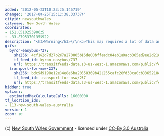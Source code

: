 ```yaml
---
added: '2012-05-23T10:23:35.145719'
changed: '2017-08-25T15:12:38.337374'
cityid: newsouthwales
cityname: New South Wales
coordinates:
- 151.051025390625
- -33.87953701355922
description: "<h3>Warning</h3>\r\n<p>This map requires a lot of data and computing power.<br/><a href=\"/sydney/\">Try the smaller and faster Sydney map!</a></p>"
gtfs:
  byron-easybus-737:
    sha256: 4cf162d7d27b2d7a270005b16de00bffeadc04eb1a0acb365ed9ee2d218246ec
    tf_feed_id: byron-easybus/737
    url: https://transitfeeds-data.s3-us-west-1.amazonaws.com/public/feeds/byron-easybus/737/20170702/gtfs.zip
  transport-for-nsw-237:
    sha256: bdc9d9198e12e34e8e6ba20558369b421255cafc28fd38ca0cb8365218edd8a3
    tf_feed_id: transport-for-nsw/237
    url: https://transitfeeds-data.s3-us-west-1.amazonaws.com/public/feeds/transport-for-nsw/237/20170613/gtfs.zip
hidden: true
options:
  estimatedMaxCalculateCalls: 16000000
tf_location_ids:
- 113-new-south-wales-australia
version: 1
zoom: 10
---
```


(c) [New South Wales Government](http://www.131500.com.au/transport-data-exchange-program/transport-data-exchange-program/131500-transport-data) - licensed under [CC-By 3.0 Australia](http://www.131500.com.au/transport-data-exchange-program/upload/docs/tdx-data-licence-agreement-august-2011.pdf)
